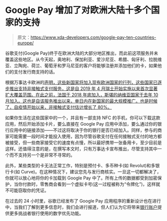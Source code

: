 # Google Pay 增加了对欧洲大陆十多个国家的支持

> 原文：<https://www.xda-developers.com/google-pay-ten-countries-europe/>

谷歌支付(Google Pay)终于在欧洲大陆的大部分地区推出，而此前这项服务并未覆盖这些地区。从今天起，奥地利、保加利亚、爱沙尼亚、希腊、匈牙利、拉脱维亚、立陶宛、荷兰、葡萄牙和罗马尼亚的客户将能够注册并添加他们的卡，如果他们的支付发行商支持的话。

根据万事达卡欧洲的[声明，这些新国家将加入现有欧洲国家的行列，这些国家已逐步推出支持非接触式支付服务，这是自 2019 年 4 月瑞士开始实施以来首次显著扩大覆盖范围。在此之前，法国于 2018 年底加入，斯堪的纳维亚国家于去年 10 月加入。这也是自该服务推出以来，单日内在新国家的最大规模推广。也是时候了，自疫情开始以来，非接触式支付估计增长了 80%。](https://newsroom.mastercard.com/eu/press-releases/mastercard-enables-google-pay-rollout-across-europe/)

如果你生活在这些国家中的一个，并且有一部支持 NFC 的手机，你可以下载这款应用，然后开始添加卡片，要么直接在 Google Pay 应用中添加，要么通过你的银行应用中的链接添加——不过这将取决于你的银行是否已经加入。同样，参与的商家可能需要一段时间才能投入使用，因为尽管谷歌支付在任何接触式支付的地方都被接受，但一些商家接受它的速度有点慢，所以最好携带一张备用卡，至少目前是这样。还值得注意的是，在撰写本文时，只有万事达卡宣布推出，尽管支持其中一个而不支持另一个是非常不寻常的。

此外，某些类型的卡无法正常工作，特别是预付卡、多币种卡(如 Revolut)和多银行卡(如 Curve)。在这种情况下，建议您先与发行商核实。一旦这一切都解决了，你就可以放心地将你的卡加载到 Google Pay 中了。所有上传的数据都受到加密保护，当你付款时，零售商会看到一个虚拟卡号(这一过程被称为“令牌化”)，这样就不可能窃取你的凭证。

在过去的 24 小时里，谷歌已经发布了 Google Pay 应用程序的重新设计也在进行中，当我们了解到更多信息时，我们会进行报道，但人们认为它将带来[银行账户](https://www.xda-developers.com/google-pay-add-digital-first-bank-accounts-8-banks-2021/)提供更多挑战者银行使用的数字优先功能。
